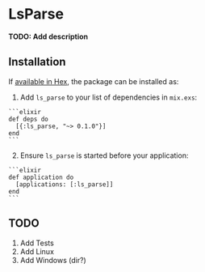 # LsParse

**TODO: Add description**

## Installation

If [available in Hex](https://hex.pm/docs/publish), the package can be installed as:

  1. Add `ls_parse` to your list of dependencies in `mix.exs`:

    ```elixir
    def deps do
      [{:ls_parse, "~> 0.1.0"}]
    end
    ```

  2. Ensure `ls_parse` is started before your application:

    ```elixir
    def application do
      [applications: [:ls_parse]]
    end
    ```

## TODO

  1. Add Tests
  1. Add Linux
  1. Add Windows (dir?)
